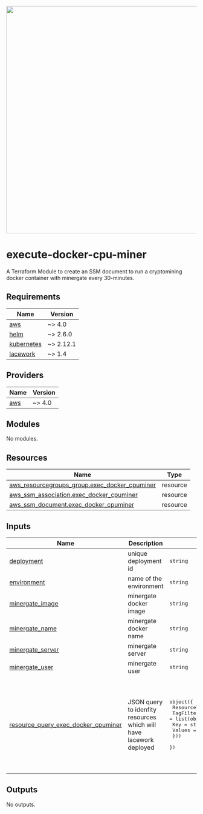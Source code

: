 <a href="https://lacework.com"><img src="https://techally-content.s3-us-west-1.amazonaws.com/public-content/lacework_logo_full.png" width="600"></a>

# execute-docker-cpu-miner

A Terraform Module to create an SSM document to run a cryptomining docker container with minergate every 30-minutes.

## Requirements

| Name | Version |
|------|---------|
| <a name="requirement_aws"></a> [aws](#requirement\_aws) | ~> 4.0 |
| <a name="requirement_helm"></a> [helm](#requirement\_helm) | ~> 2.6.0 |
| <a name="requirement_kubernetes"></a> [kubernetes](#requirement\_kubernetes) | ~> 2.12.1 |
| <a name="requirement_lacework"></a> [lacework](#requirement\_lacework) | ~> 1.4 |

## Providers

| Name | Version |
|------|---------|
| <a name="provider_aws"></a> [aws](#provider\_aws) | ~> 4.0 |

## Modules

No modules.

## Resources

| Name | Type |
|------|------|
| [aws_resourcegroups_group.exec_docker_cpuminer](https://registry.terraform.io/providers/hashicorp/aws/latest/docs/resources/resourcegroups_group) | resource |
| [aws_ssm_association.exec_docker_cpuminer](https://registry.terraform.io/providers/hashicorp/aws/latest/docs/resources/ssm_association) | resource |
| [aws_ssm_document.exec_docker_cpuminer](https://registry.terraform.io/providers/hashicorp/aws/latest/docs/resources/ssm_document) | resource |

## Inputs

| Name | Description | Type | Default | Required |
|------|-------------|------|---------|:--------:|
| <a name="input_deployment"></a> [deployment](#input\_deployment) | unique deployment id | `string` | n/a | yes |
| <a name="input_environment"></a> [environment](#input\_environment) | name of the environment | `string` | n/a | yes |
| <a name="input_minergate_image"></a> [minergate\_image](#input\_minergate\_image) | minergate docker image | `string` | n/a | yes |
| <a name="input_minergate_name"></a> [minergate\_name](#input\_minergate\_name) | minergate docker name | `string` | n/a | yes |
| <a name="input_minergate_server"></a> [minergate\_server](#input\_minergate\_server) | minergate server | `string` | n/a | yes |
| <a name="input_minergate_user"></a> [minergate\_user](#input\_minergate\_user) | minergate user | `string` | n/a | yes |
| <a name="input_resource_query_exec_docker_cpuminer"></a> [resource\_query\_exec\_docker\_cpuminer](#input\_resource\_query\_exec\_docker\_cpuminer) | JSON query to idenfity resources which will have lacework deployed | <pre>object({<br>      ResourceTypeFilters = list(string)<br>      TagFilters  = list(object({<br>        Key = string<br>        Values = list(string)<br>      }))<br>    })</pre> | <pre>{<br>  "ResourceTypeFilters": [<br>    "AWS::EC2::Instance"<br>  ],<br>  "TagFilters": [<br>    {<br>      "Key": "ssm_exec_docker_cpuminer",<br>      "Values": [<br>        "true"<br>      ]<br>    }<br>  ]<br>}</pre> | no |

## Outputs

No outputs.
